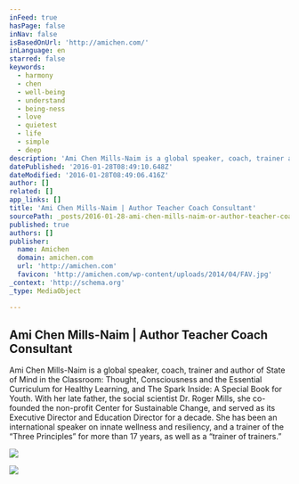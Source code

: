 ```yaml
---
inFeed: true
hasPage: false
inNav: false
isBasedOnUrl: 'http://amichen.com/'
inLanguage: en
starred: false
keywords:
  - harmony
  - chen
  - well-being
  - understand
  - being-ness
  - love
  - quietest
  - life
  - simple
  - deep
description: 'Ami Chen Mills-Naim is a global speaker, coach, trainer and author of State of Mind in the Classroom: Thought, Consciousness and the Essential Curriculum for Healthy Learning, and The Spark Inside: A Special Book for Youth.  With her late father, the social scientist Dr. Roger Mills, she co-founded the non-profit Center for Sustainable Change, and served as its Executive Director and Education Director for a decade. She has been an international speaker on innate wellness and resiliency, and a trainer of the “Three Principles” for more than 17 years, as well as a “trainer of trainers.”'
datePublished: '2016-01-28T08:49:10.648Z'
dateModified: '2016-01-28T08:49:06.416Z'
author: []
related: []
app_links: []
title: 'Ami Chen Mills-Naim | Author Teacher Coach Consultant'
sourcePath: _posts/2016-01-28-ami-chen-mills-naim-or-author-teacher-coach-consultant.md
published: true
authors: []
publisher:
  name: Amichen
  domain: amichen.com
  url: 'http://amichen.com'
  favicon: 'http://amichen.com/wp-content/uploads/2014/04/FAV.jpg'
_context: 'http://schema.org'
_type: MediaObject

---
```

<article style=""><h1>Ami Chen Mills-Naim | Author Teacher Coach Consultant</h1><p>Ami Chen Mills-Naim is a global speaker, coach, trainer and author of State of Mind in the Classroom: Thought, Consciousness and the Essential Curriculum for Healthy Learning, and The Spark Inside: A Special Book for Youth.  With her late father, the social scientist Dr. Roger Mills, she co-founded the non-profit Center for Sustainable Change, and served as its Executive Director and Education Director for a decade. She has been an international speaker on innate wellness and resiliency, and a trainer of the “Three Principles” for more than 17 years, as well as a “trainer of trainers.”</p><img src="https://s3-us-west-2.amazonaws.com/the-grid-img/p/368f8f27f204bb583e8ae7d2912e9cf10199bd10.jpg" /></article>

![](https://the-grid-user-content.s3-us-west-2.amazonaws.com/c194d043-0346-4e10-86b0-635087a11ad2.png)